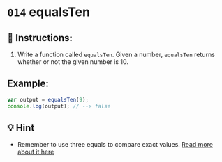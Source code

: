# `014` equalsTen

## 📝 Instructions:

1. Write a function called `equalsTen`. Given a number, `equalsTen` returns whether or not the given number is 10.

## Example:

```Javascript
var output = equalsTen(9);
console.log(output); // --> false
```

## 💡 Hint

+ Remember to use three equals to compare exact values. [Read more about it here](https://bytearcher.com/articles/equality-comparison-operator-javascript)